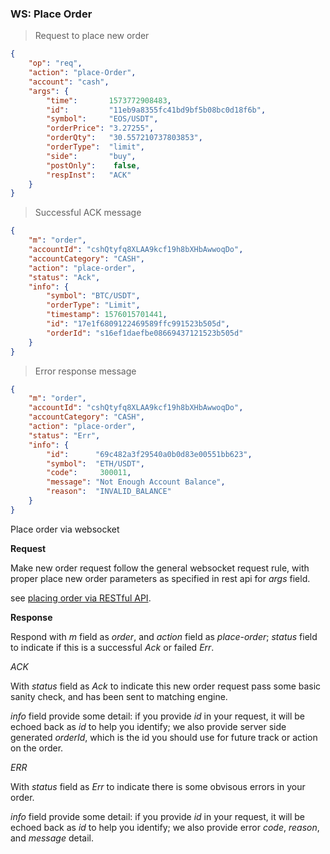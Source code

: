 ### WS: Place Order 

> Request to place new order

```json
{
    "op": "req",
    "action": "place-Order",
    "account": "cash",
    "args": {
        "time":       1573772908483,
        "id":         "11eb9a8355fc41bd9bf5b08bc0d18f6b",
        "symbol":     "EOS/USDT",
        "orderPrice": "3.27255",
        "orderQty":   "30.557210737803853",
        "orderType":  "limit",
        "side":       "buy",
        "postOnly":    false,
        "respInst":   "ACK"
    }
}
```

> Successful ACK message

```json
{
    "m": "order", 
    "accountId": "cshQtyfq8XLAA9kcf19h8bXHbAwwoqDo", 
    "accountCategory": "CASH", 
    "action": "place-order", 
    "status": "Ack", 
    "info": {
        "symbol": "BTC/USDT", 
        "orderType": "Limit", 
        "timestamp": 1576015701441, 
        "id": "17e1f6809122469589ffc991523b505d", 
        "orderId": "s16ef1daefbe08669437121523b505d"
    }
}
```

> Error response message

```json
{
    "m": "order",
    "accountId": "cshQtyfq8XLAA9kcf19h8bXHbAwwoqDo",
    "accountCategory": "CASH", 
    "action": "place-order",
    "status": "Err",
    "info": {
        "id":      "69c482a3f29540a0b0d83e00551bb623",
        "symbol":  "ETH/USDT",
        "code":     300011,
        "message": "Not Enough Account Balance",
        "reason":  "INVALID_BALANCE"
    }
}
```

Place order via websocket 

**Request**

Make new order request follow the general websocket request rule, with proper place new order parameters as specified in rest api for *args* field.

see [placing order via RESTful API](#place-new-order).

**Response**

Respond with *m* field as *order*, and *action* field as *place-order*; *status* field to indicate if this is a successful *Ack* or failed *Err*.

*ACK* 

With *status* field as *Ack* to indicate this new order request pass some basic sanity check, and has been sent to matching engine. 

*info* field provide some detail: if you provide *id* in your request, it will be echoed back as *id* to help you identify; we also provide server side generated *orderId*, which is the id you should use for future track or action on the order.  


*ERR* 

With *status* field as *Err* to indicate there is some obvisous errors in your order. 

*info* field provide some detail: if you provide *id* in your request, it will be echoed back as *id* to help you identify; we also provide error *code*, *reason*, and *message* detail.
